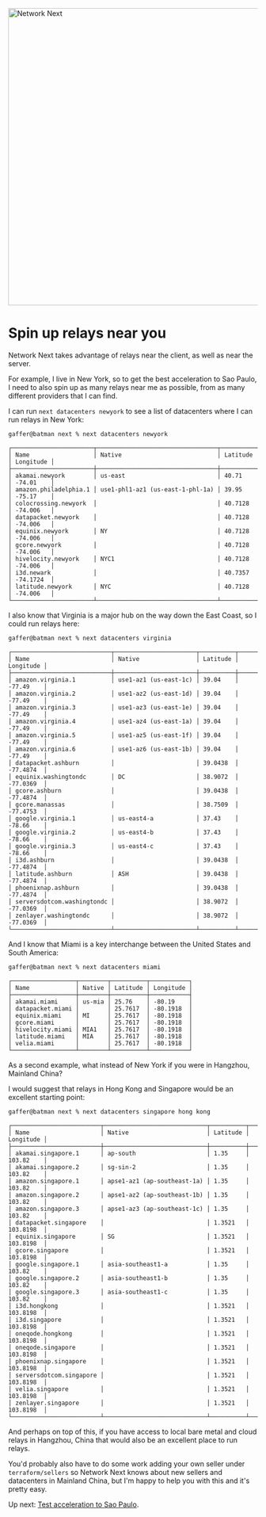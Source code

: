<img src="https://static.wixstatic.com/media/799fd4_0512b6edaeea4017a35613b4c0e9fc0b~mv2.jpg/v1/fill/w_1200,h_140,al_c,q_80,usm_0.66_1.00_0.01/networknext_logo_colour_black_RGB_tightc.jpg" alt="Network Next" width="600"/>

<br>

# Spin up relays near you

Network Next takes advantage of relays near the client, as well as near the server.

For example, I live in New York, so to get the best acceleration to Sao Paulo, I need to also spin up as many relays near me as possible, from as many different providers that I can find.

I can run ```next datacenters newyork``` to see a list of datacenters where I can run relays in New York:

```console
gaffer@batman next % next datacenters newyork

┌───────────────────────┬──────────────────────────────────┬──────────┬───────────┐
│ Name                  │ Native                           │ Latitude │ Longitude │
├───────────────────────┼──────────────────────────────────┼──────────┼───────────┤
│ akamai.newyork        │ us-east                          │ 40.71    │ -74.01    │
│ amazon.philadelphia.1 │ use1-phl1-az1 (us-east-1-phl-1a) │ 39.95    │ -75.17    │
│ colocrossing.newyork  │                                  │ 40.7128  │ -74.006   │
│ datapacket.newyork    │                                  │ 40.7128  │ -74.006   │
│ equinix.newyork       │ NY                               │ 40.7128  │ -74.006   │
│ gcore.newyork         │                                  │ 40.7128  │ -74.006   │
│ hivelocity.newyork    │ NYC1                             │ 40.7128  │ -74.006   │
│ i3d.newark            │                                  │ 40.7357  │ -74.1724  │
│ latitude.newyork      │ NYC                              │ 40.7128  │ -74.006   │
└───────────────────────┴──────────────────────────────────┴──────────┴───────────┘
```

I also know that Virginia is a major hub on the way down the East Coast, so I could run relays here:

```console
gaffer@batman next % next datacenters virginia

┌────────────────────────────┬───────────────────────┬──────────┬───────────┐
│ Name                       │ Native                │ Latitude │ Longitude │
├────────────────────────────┼───────────────────────┼──────────┼───────────┤
│ amazon.virginia.1          │ use1-az1 (us-east-1c) │ 39.04    │ -77.49    │
│ amazon.virginia.2          │ use1-az2 (us-east-1d) │ 39.04    │ -77.49    │
│ amazon.virginia.3          │ use1-az3 (us-east-1e) │ 39.04    │ -77.49    │
│ amazon.virginia.4          │ use1-az4 (us-east-1a) │ 39.04    │ -77.49    │
│ amazon.virginia.5          │ use1-az5 (us-east-1f) │ 39.04    │ -77.49    │
│ amazon.virginia.6          │ use1-az6 (us-east-1b) │ 39.04    │ -77.49    │
│ datapacket.ashburn         │                       │ 39.0438  │ -77.4874  │
│ equinix.washingtondc       │ DC                    │ 38.9072  │ -77.0369  │
│ gcore.ashburn              │                       │ 39.0438  │ -77.4874  │
│ gcore.manassas             │                       │ 38.7509  │ -77.4753  │
│ google.virginia.1          │ us-east4-a            │ 37.43    │ -78.66    │
│ google.virginia.2          │ us-east4-b            │ 37.43    │ -78.66    │
│ google.virginia.3          │ us-east4-c            │ 37.43    │ -78.66    │
│ i3d.ashburn                │                       │ 39.0438  │ -77.4874  │
│ latitude.ashburn           │ ASH                   │ 39.0438  │ -77.4874  │
│ phoenixnap.ashburn         │                       │ 39.0438  │ -77.4874  │
│ serversdotcom.washingtondc │                       │ 38.9072  │ -77.0369  │
│ zenlayer.washingtondc      │                       │ 38.9072  │ -77.0369  │
└────────────────────────────┴───────────────────────┴──────────┴───────────┘
```

And I know that Miami is a key interchange between the United States and South America:

```
gaffer@batman next % next datacenters miami

┌──────────────────┬────────┬──────────┬───────────┐
│ Name             │ Native │ Latitude │ Longitude │
├──────────────────┼────────┼──────────┼───────────┤
│ akamai.miami     │ us-mia │ 25.76    │ -80.19    │
│ datapacket.miami │        │ 25.7617  │ -80.1918  │
│ equinix.miami    │ MI     │ 25.7617  │ -80.1918  │
│ gcore.miami      │        │ 25.7617  │ -80.1918  │
│ hivelocity.miami │ MIA1   │ 25.7617  │ -80.1918  │
│ latitude.miami   │ MIA    │ 25.7617  │ -80.1918  │
│ velia.miami      │        │ 25.7617  │ -80.1918  │
└──────────────────┴────────┴──────────┴───────────┘
```

As a second example, what instead of New York if you were in Hangzhou, Mainland China?

I would suggest that relays in Hong Kong and Singapore would be an excellent starting point:

```console
gaffer@batman next % next datacenters singapore hong kong

┌─────────────────────────┬─────────────────────────────┬──────────┬───────────┐
│ Name                    │ Native                      │ Latitude │ Longitude │
├─────────────────────────┼─────────────────────────────┼──────────┼───────────┤
│ akamai.singapore.1      │ ap-south                    │ 1.35     │ 103.82    │
│ akamai.singapore.2      │ sg-sin-2                    │ 1.35     │ 103.82    │
│ amazon.singapore.1      │ apse1-az1 (ap-southeast-1a) │ 1.35     │ 103.82    │
│ amazon.singapore.2      │ apse1-az2 (ap-southeast-1b) │ 1.35     │ 103.82    │
│ amazon.singapore.3      │ apse1-az3 (ap-southeast-1c) │ 1.35     │ 103.82    │
│ datapacket.singapore    │                             │ 1.3521   │ 103.8198  │
│ equinix.singapore       │ SG                          │ 1.3521   │ 103.8198  │
│ gcore.singapore         │                             │ 1.3521   │ 103.8198  │
│ google.singapore.1      │ asia-southeast1-a           │ 1.35     │ 103.82    │
│ google.singapore.2      │ asia-southeast1-b           │ 1.35     │ 103.82    │
│ google.singapore.3      │ asia-southeast1-c           │ 1.35     │ 103.82    │
│ i3d.hongkong            │                             │ 1.3521   │ 103.8198  │
│ i3d.singapore           │                             │ 1.3521   │ 103.8198  │
│ oneqode.hongkong        │                             │ 1.3521   │ 103.8198  │
│ oneqode.singapore       │                             │ 1.3521   │ 103.8198  │
│ phoenixnap.singapore    │                             │ 1.3521   │ 103.8198  │
│ serversdotcom.singapore │                             │ 1.3521   │ 103.8198  │
│ velia.singapore         │                             │ 1.3521   │ 103.8198  │
│ zenlayer.singapore      │                             │ 1.3521   │ 103.8198  │
└─────────────────────────┴─────────────────────────────┴──────────┴───────────┘
```

And perhaps on top of this, if you have access to local bare metal and cloud relays in Hangzhou, China that would also be an excellent place to run relays.

You'd probably also have to do some work adding your own seller under `terraform/sellers` so Network Next knows about new sellers and datacenters in Mainland China, but I'm happy to help you with this and it's pretty easy.

Up next: [Test acceleration to Sao Paulo](test_acceleration_to_sao_paolo.md).
